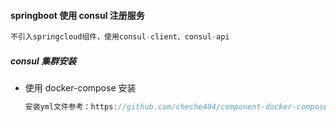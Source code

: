 #### springboot 使用 consul 注册服务
```java
不引入springcloud组件，使用consul-client、consul-api
```

##### consul 集群安装
- 使用 docker-compose 安装
  ```java
  安装yml文件参考：https://github.com/cheche404/component-docker-compose/blob/main/docker-compose/consul-cluster/docker-compose.yml
  ```